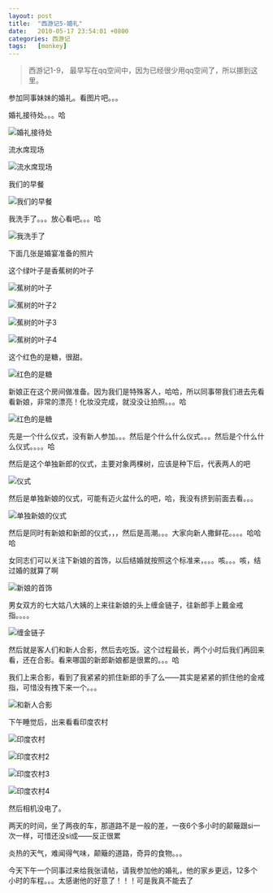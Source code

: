 ```yaml
---
layout: post
title:  "西游记5-婚礼"
date:   2010-05-17 23:54:01 +0800
categories: 西游记
tags:   [monkey]
---
```


> 西游记1-9， 最早写在qq空间中，因为已经很少用qq空间了，所以挪到这里。

参加同事妹妹的婚礼。看图片吧。。。

婚礼接待处。。。哈

![婚礼接待处](/images/monkey/monkey5_1.png)

流水席现场

![流水席现场](/images/monkey/monkey5_2.png)

我们的早餐

![我们的早餐](/images/monkey/monkey5_3.png)

我洗手了。。。放心看吧。。。哈

![我洗手了](/images/monkey/monkey5_4.png)

下面几张是婚宴准备的照片

这个绿叶子是香蕉树的叶子

![蕉树的叶子](/images/monkey/monkey5_5.png)

![蕉树的叶子2](/images/monkey/monkey5_6.png)

![蕉树的叶子3](/images/monkey/monkey5_7.png)

![蕉树的叶子4](/images/monkey/monkey5_8.png)

这个红色的是糖，很甜。

![红色的是糖](/images/monkey/monkey5_9.png)

新娘正在这个房间做准备。因为我们是特殊客人，哈哈，所以同事带我们进去先看看新娘，非常的漂亮！化妆没完成，就没没让拍照。。。哈

![红色的是糖](/images/monkey/monkey5_10.png)

先是一个什么仪式，没有新人参加。。。然后是个什么什么仪式。。。然后是个什么什么仪式。。。。哈

然后是这个单独新郎的仪式，主要对象两棵树，应该是种下后，代表两人的吧

![仪式](/images/monkey/monkey5_11.png)

然后是单独新娘的仪式，可能有迈火盆什么的吧，哈，我没有挤到前面去看。。。

![单独新娘的仪式](/images/monkey/monkey5_12.png)

然后是同时有新娘和新郎的仪式，，，然后是高潮。。。大家向新人撒鲜花。。。。哈哈哈

女同志们可以关注下新娘的首饰，以后结婚就按照这个标准来，。。。咳。。。咳，结过婚的就算了啊

![新娘的首饰](/images/monkey/monkey5_13.png)

男女双方的七大姑八大姨的上来往新娘的头上缠金链子，往新郎手上戴金戒指。。。。

![缠金链子](/images/monkey/monkey5_14.png)

然后就是客人们和新人合影，然后去吃饭。这个过程最长，两个小时后我们再回来看，还在合影。看来哪国的新郎新娘都是很累的。。。哈

我们上来合影，看到了我紧紧的抓住新郎的手了么——其实是紧紧的抓住他的金戒指，可惜没有拽下来一个。。。

![和新人合影](/images/monkey/monkey5_15.png)

下午睡觉后，出来看看印度农村

![印度农村](/images/monkey/monkey5_16.png)

![印度农村2](/images/monkey/monkey5_17.png)

![印度农村3](/images/monkey/monkey5_18.png)

![印度农村4](/images/monkey/monkey5_19.png)

然后相机没电了。

两天的时间，坐了两夜的车，那道路不是一般的差，一夜6个多小时的颠簸跟si一次一样，可惜还没si成——反正很累

炎热的天气，难闻得气味，颠簸的道路，奇异的食物。。。

今天下午一个同事过来给我张请帖，请我参加他的婚礼，他的家乡更远，12多个小时的车程。。。太感谢他的好意了！！！可是我真不能去了
